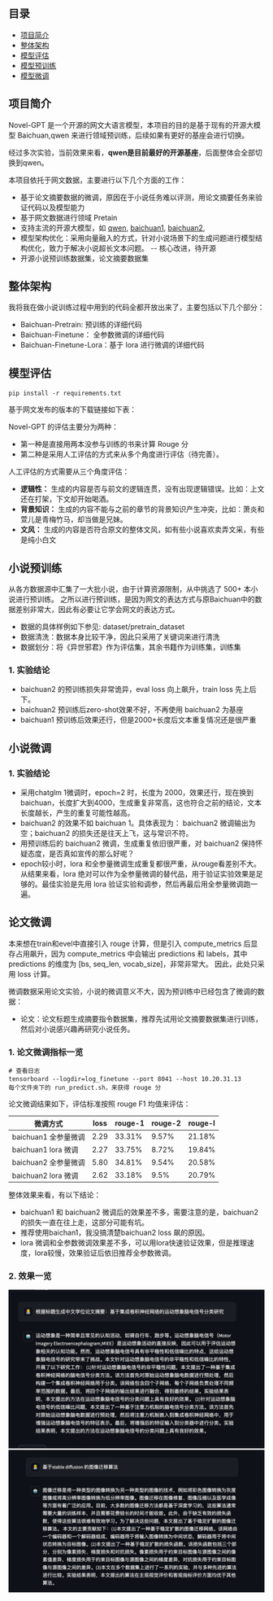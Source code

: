 
## 目录
- [项目简介](#项目简介)
- [整体架构](#整体架构)
- [模型评估](#模型评估)
- [模型预训练](#模型预训练)
- [模型微调](#模型微调)

## 项目简介
Novel-GPT 是一个开源的网文大语言模型，本项目的目的是基于现有的开源大模型 Baichuan,qwen 来进行领域预训练，后续如果有更好的基座会进行切换。

经过多次实验，当前效果来看，**qwen是目前最好的开源基座**，后面整体会全部切换到qwen。

本项目依托于网文数据，主要进行以下几个方面的工作：
- 基于论文摘要数据的微调，原因在于小说任务难以评测，用论文摘要任务来验证代码以及模型能力
- 基于网文数据进行领域 Pretain
- 支持主流的开源大模型，如 [qwen](https://github.com/QwenLM/Qwen), [baichuan1](https://github.com/baichuan-inc/Baichuan-7B), [baichuan2](https://github.com/baichuan-inc/Baichuan2),
- 模型架构优化：采用向量融入的方式，针对小说场景下的生成问题进行模型结构优化，致力于解决小说超长文本问题。 -- 核心改进，待开源
- 开源小说预训练数据集，论文摘要数据集

## 整体架构
我将我在做小说训练过程中用到的代码全都开放出来了，主要包括以下几个部分：
- Baichuan-Pretrain: 预训练的详细代码
- Baichuan-Finetune： 全参数微调的详细代码
- Baichuan-Finetune-Lora：基于 lora 进行微调的详细代码

## 模型评估

```
pip install -r requirements.txt
```

基于网文发布的版本的下载链接如下表：

Novel-GPT 的评估主要分为两种： 
- 第一种是直接用两本没参与训练的书来计算 Rouge 分
- 第二种是采用人工评估的方式来从多个角度进行评估（待完善）。

人工评估的方式需要从三个角度评估：
- **逻辑性：** 生成的内容是否与前文的逻辑连贯，没有出现逻辑错误。比如：上文还在打架，下文却开始喝酒。
- **背景知识：** 生成的内容不能与之前的章节的背景知识产生冲突，比如：萧炎和萱儿是青梅竹马，却当做是兄妹。
- **文风：** 生成的内容是否符合原文的整体文风，如有些小说喜欢卖弄文采，有些是纯小白文

## 小说预训练

从各方数据源中汇集了一大批小说，由于计算资源限制，从中挑选了 500+ 本小说进行预训练。
之所以进行预训练，是因为网文的表达方式与原Baichuan中的数据差别非常大，因此有必要让它学会网文的表达方式。
- 数据的具体样例如下参见: dataset/pretrain_dataset
- 数据清洗：数据本身比较干净，因此只采用了关键词来进行清洗
- 数据划分：将《异世邪君》作为评估集，其余书籍作为训练集，训练集 

### 1. 实验结论

- baichuan2 的预训练损失非常诡异，eval loss 向上飙升，train loss 先上后下。
- baichuan2 预训练后zero-shot效果不好，不再使用 baichuan2 为基座
- baichuan1 预训练后效果还行，但是2000+长度后文本重复情况还是很严重


## 小说微调

### 1. 实验结论

- 采用chatglm 1微调时，epoch=2 时，长度为 2000，效果还行，现在换到baichuan，长度扩大到4000，生成重复非常高，这也符合之前的结论，文本长度越长，产生的重复可能性越高。
- baichuan2 的效果不如 baichuan 1。具体表现为： baichuan2 微调输出为空；baichuan2 的损失还是往天上飞，这与常识不符。
- 用预训练后的 baichuan2 微调，生成重复依旧很严重，对 baichuan2 保持怀疑态度，是否真如宣传的那么好呢？
- epoch较小时，lora 和全参量微调生成重复都很严重，从rouge看差别不大。从结果来看，lora 绝对可以作为全参量微调的替代品，用于验证实验效果是足够的。最佳实验是先用 lora 验证实验和调参，然后再最后用全参量微调跑一遍。

## 论文微调

本来想在train和evel中直接引入 rouge 计算，但是引入 compute_metrics 后显存占用飙升，因为 compute_metrics 中会输出 predictions 和 labels，其中 predictions 的维度为 [bs, seq_len, vocab_size]，非常非常大。
因此，此处只采用 loss 计算。

微调数据采用论文实验，小说的微调意义不大，因为预训练中已经包含了微调的数据：
- 论文：论文标题生成摘要指令数据集，推荐先试用论文摘要数据集进行训练，然后对小说感兴趣再研究小说任务。

### 1. 论文微调指标一览

```
# 查看日志
tensorboard --logdir=log_finetune --port 8041 --host 10.20.31.13
每个文件夹下的 run_predict.sh，来获得 rouge 分
```

论文微调结果如下，评估标准按照 rouge F1 均值来评估：

|  微调方式    | loss | rouge-1 | rouge-2 | rouge-l
| --- | --- | --- | --- | --- |
| baichuan1 全参量微调 | 2.29 | 33.31% | 9.57% | 21.18% |
| baichuan1 lora 微调 | 2.27 | 33.75% |8.72% | 19.84% |
| baichuan2 全参量微调 | 5.80 | 34.81% | 9.54% | 20.58% |
| baichuan2 lora 微调 | 2.62 | 33.18% | 9.5% | 20.79%|

整体效果来看，有以下结论：
- baichuan1 和 baichuan2 微调后的效果差不多，需要注意的是，baichuan2 的损失一直在往上走，这部分可能有坑。
- 推荐使用baichan1，我没搞清楚baichuan2 loss 飙的原因。
- lora 微调和全参数微调效果差不多，可以用lora快速验证效果，但是推理速度，lora较慢，效果验证后依旧推荐全参数微调。

### 2. 效果一览
![](./image/1.jpeg)
![](./image/2.jpeg)


